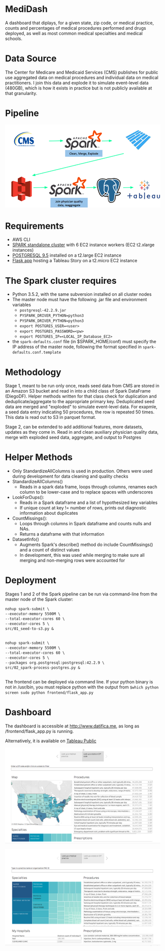 # MediDash
A dashboard that diplays, for a given state, zip code, or medical practice, counts and percentages of medical procedures performed and drugs deployed, as well as most common medical specialties and medical schools.


# Data Source
 The Center for Medicare and Medicaid Services (CMS) publishes for public use aggregated data on medical procedures and individual data on medical practitioners. I join this data and explode it to simulate event-level data (480GB), which is how it exists in practice but is not publicly available at that granularity.

# Pipeline

 ![Pipeline](https://github.com/diego-astu/physician-specialties-and-procedures/blob/master/images/pipeline_overview.png)

# Requirements

* AWS CLI
* [SPARK standalone cluster](https://github.com/InsightDataScience/pegasus) with 6 EC2 instance workers (EC2 t2.xlarge instances)
* [POSTGRESQL 9.5](https://blog.insightdatascience.com/simply-install-postgresql-58c1e4ebf252) installed on a t2.large EC2 instance
* [Flask app](https://flask.palletsprojects.com/en/1.1.x/quickstart/) hosting a Tableau Story on a t2.micro EC2 instance

# The Spark cluster requires
* Python 3.5.2, with the same subversion installed on all cluster nodes
* The master node must have the following .jar file and environment variables
	* `postgresql-42.2.9.jar`
	* `PYSPARK_DRIVER_PYTHON=python3`
	* `PYSPARK_DRIVER_PYTHON=python3`
	* `export POSTGRES_USER=<user>`
	* `export POSTGRES_PASSWORD=<pw>`
	* `export POSTGRES_IP=<LOCAL_IP_Database_EC2>`
* the `spark-defaults.conf` file (in $SPARK_HOME/conf) must specify the IP address of the master node, following the format specified in `spark-defaults.conf.template`


# Methodology

Stage 1, meant to be run only once, reads seed data from CMS are stored in an Amazon S3 bucket and read in into a child class of Spark DataFrame (DiegoDF). Helper methods written for that class check for duplication and deduplicate/aggregate to the appropriate primary key. Deduplicated seed data are merged and "exploded" to simulate event-level data. For exapmle, a seed data entry indicating 50 procedures, the row is repeated 50 times. This data is read out to S3 in parquet format.

Stage 2, can be extended to add additional features, more datasets, updates as they come in.
Read in and clean auxiliary physician quality data, merge with exploded seed data, aggregate, and output to Postgres

# Helper Methods
* Only StandardizeAllColumns is used in production. Others were used during development for data cleaning and quality checks
* StandardizeAllColumns()
	* Reads in a spark data frame, loops through columns, renames each column to be lower-case and to replace spaces with underscores
* LookForDups():
	* Reads in a Spark dataframe and a list of hypothesized key variables
	* If unique count at key != number of rows, prints out diagnostic information about duplicates
* CountMissings():
	* Loops through columns in Spark dataframe and counts nulls and NAs.
	* Returns a dataframe with that information
* DatasetInfo()
	* Augments Spark's describe() method do include CountMissings() and a count of distinct values
	* In development, this was used while merging to make sure all merging and non-merging rows were accounted for



# Deployment

Stages 1 and 2 of the Spark pipeline can be run via command-line from the master node of the Spark cluster:

	
~~~~
nohup spark-submit \
--executor-memory 5500M \
--total-executor-cores 60 \
--executor-cores 5 \
src/01_seed-to-s3.py &
	
~~~~


	
~~~~
nohup spark-submit \
--executor-memory 5500M \
--total-executor-cores 60 \
--executor-cores 5 \
--packages org.postgresql:postgresql:42.2.9 \
src/02_spark-process-postgres.py &
	
~~~~

The frontend can be deployed via command line. If your python binary is not in /usr/bin, you must replace python with the output from `$which python`
`screen sudo python frontend/flask_app.py`


# Dashboard
The dashboard is accessible at http://www.datifica.me, as long as /frontend/flask_app.py is running.

Alternatively, it is available on [Tableau Public](https://public.tableau.com/profile/diego.astudillo#!/vizhome/Practitioner_Dashboard/Story1)


![Landing Page](https://github.com/diego-astu/physician-specialties-and-procedures/blob/master/images/dashboard_statezip.png)

![Medical Practice Lookup](https://github.com/diego-astu/physician-specialties-and-procedures/blob/master/images/dashboard_practice.png)
